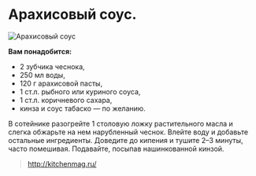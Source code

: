 # Арахисовый соус.

![Арахисовый соус](/images/Kulinar/Sous/arahis_sous.jpg 'Арахисовый соус')

**Вам понадобится:**

- 2 зубчика чеснока,
- 250 мл воды,
- 120 г арахисовой пасты,
- 1 ст.л. рыбного или куриного соуса,
- 1 ст.л. коричневого сахара,
- кинза и соус табаско — по желанию.

В сотейнике разогрейте 1 столовую ложку растительного масла и слегка обжарьте на нем нарубленный чеснок. Влейте воду и добавьте остальные ингредиенты. Доведите до кипения и тушите 2–3 минуты, часто помешивая. Подавайте, посыпав нашинкованной кинзой.

> http://kitchenmag.ru/
